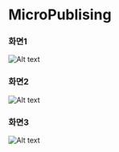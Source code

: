 # MicroPublising
### 화면1
![Alt text](https://user-images.githubusercontent.com/42860116/44911103-aadee480-ad60-11e8-8090-ff40f206964a.png "Optional title")
### 화면2
![Alt text](https://user-images.githubusercontent.com/42860116/44911119-b7fbd380-ad60-11e8-8e8e-c60e1e0ae3ba.png  "Optional title")
### 화면3
![Alt text](https://user-images.githubusercontent.com/42860116/44911055-73703800-ad60-11e8-8c6c-f32c8e695b38.png  "Optional title")
